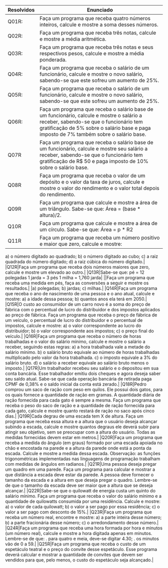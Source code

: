 | Resolvidos | Enunciado |
|------------|-----------|
| Q01R: |Faça um programa que receba quatro números inteiros, calcule e mostre a soma desses números.|
| Q02R: |Faça um programa que receba três notas, calcule e mostre a média aritmética.|
| Q03R: |Faça um programa que receba três notas e seus respectivos pesos, calcule e mostre a média ponderada.|
| Q04R: |Faça um programa que receba o salário de um funcionário, calcule e mostre o novo salário, sabendo-se que este sofreu um aumento de 25%.|
|Q05R: |Faça um programa que receba o salário de um funcionário, calcule e mostre o novo salário, sabendo-se que este sofreu um aumento de 25%.|
|Q06R: |Faça um programa que receba o salário base de um funcionário, calcule e mostre o salário a receber, sabendo-se que o funcionário tem gratificação de 5% sobre o salário base e paga imposto de 7% também sobre o salário base.|
|Q07R|Faça um programa que receba o salário base de um funcionário, calcule e mostre seu salário a receber, sabendo-se que o funcionário tem gratificação de R$ 50 e paga imposto de 10% sobre o salário base.|
|Q08R|Faça um programa que receba o valor de um depósito e o valor da taxa de juros, calcule e mostre o valor do rendimento e o valor total depois do rendimento.|
|Q09R|Faça um programa que calcule e mostre a área de um triângulo. Sabe-se que: Área = (base * altura)/2.|
|Q10R|Faça um programa que calcule e mostre a área de um círculo. Sabe-se que: Área = p * R2|
|Q11R|Faça um programa que receba um número positivo e maior que zero, calcule e mostre:
a) o número digitado ao quadrado;
b) o número digitado ao cubo;
c) a raiz quadrada do número digitado;
d) a raiz cúbica do número digitado.|
|Q12R|Faça um programa que receba dois números maiores que zero, calcule e mostre um elevado ao outro.|
|Q13R|Sabe-se que:
pé = 12 polegadas
1 jarda = 3 pés
1 milha = 1,760 jarda|
||Faça um programa que receba uma medida em pés, faça as conversões a seguir e mostre os resultados.|
|a) polegadas;
b) jardas;
c) milhas.|
|Q14R|Faça um programa que receba o ano de nascimento de uma pessoa e o ano atual, calcule e mostre:
a) a idade dessa pessoa;
b) quantos anos ela terá em 2050.|
|Q15R|O custo ao consumidor de um carro novo é a soma do preço de fábrica com o percentual de lucro do distribuidor e dos impostos aplicados ao preço de fábrica. Faça um programa que receba o preço de fábrica de um veículo, o percentual de lucro do distribuidor e o percentual de impostos, calcule e mostre:
a) o valor correspondente ao lucro do distribuidor;
b) o valor correspondente aos impostos;
c) o preço final do veículo.|
|Q16R|Faça um programa que receba o número de horas trabalhadas e o valor do salário mínimo, calcule e mostre o salário a receber, seguindo estas regras:
a) a hora trabalhada vale a metade do salário mínimo.
b) o salário bruto equivale ao número de horas trabalhadas multiplicado pelo valor da hora trabalhada.
c) o imposto equivale a 3% do salário bruto.
d) o salário a receber equivale ao salário bruto menos o imposto.|
|Q17R|Um trabalhador recebeu seu salário e o depositou em sua conta bancária. Esse trabalhador emitiu dois cheques e agora deseja saber seu saldo atual. Sabe-se que cada operação bancária de retirada paga CPMF de 0,38% e o saldo inicial da conta está zerado.|
|Q18R|Pedro comprou um saco de ração com peso em quilos. Ele possui dois gatos, para os quais fornece a quantidade de ração em gramas. A quantidade diária de ração fornecida para cada gato é sempre a mesma. Faça um programa que receba o peso do saco de ração e a quantidade de ração fornecida para cada gato, calcule e mostre quanto restará de ração no saco após cinco dias.|
|Q19R|Cada degrau de uma escada tem X de altura. Faça um programa que receba essa altura e a altura que o usuário deseja alcançar subindo a escada, calcule e mostre quantos degraus ele deverá subir para atingir seu objetivo, sem se preocupar com a altura do usuário. Todas as medidas fornecidas devem estar em metros.|
|Q20R|Faça um programa que receba a medida do ângulo (em graus) formado por uma escada apoiada no chão e encostada na parede e a altura da parede onde está a ponta da escada. Calcule e mostre a medida dessa escada. Observação: as funções trigonométricas implementadas nas linguagens de programação trabalham com medidas de ângulos em radianos.|
|Q21R|Uma pessoa deseja pregar um quadro em uma parede. Faça um programa para calcular e mostrar a que distância a escada deve estar da parede. A pessoa deve fornecer o tamanho da escada e a altura em que deseja pregar o quadro. Lembre-se de que o tamanho da escada deve ser maior que a altura que se deseja alcançar.|
|Q22R|Sabe-se que o quilowatt de energia custa um quinto do salário mínimo. Faça um programa que receba o valor do salário mínimo e a quantidade de quilowatts consumida por uma residência. Calcule e mostre:
a) o valor de cada quilowatt;
b) o valor a ser pago por essa residência;
c) o valor a ser pago com desconto de 15%.|
|Q23R|Faça um programa que receba um número real, encontre e mostre:
a) a parte inteira desse número;
b) a parte fracionária desse número;
c) o arredondamento desse número.|
|Q24R|Faça um programa que receba uma hora formada por hora e minutos (um número real), calcule e mostre a hora digitada apenas em minutos. Lembre-se de que:
. para quatro e meia, deve-se digitar 4.30;
. os minutos vão de 0 a 59.|
|Q25R|Faça um programa que receba o custo de um espetáculo teatral e o preço do convite desse espetáculo. Esse programa deverá calcular e mostrar a quantidade de convites que devem ser vendidos para que, pelo menos, o custo do espetáculo seja alcançado.|

